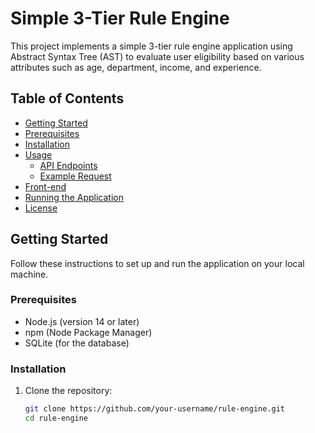 # Simple 3-Tier Rule Engine

This project implements a simple 3-tier rule engine application using Abstract Syntax Tree (AST) to evaluate user eligibility based on various attributes such as age, department, income, and experience.

## Table of Contents

- [Getting Started](#getting-started)
- [Prerequisites](#prerequisites)
- [Installation](#installation)
- [Usage](#usage)
  - [API Endpoints](#api-endpoints)
  - [Example Request](#example-request)
- [Front-end](#front-end)
- [Running the Application](#running-the-application)
- [License](#license)

## Getting Started

Follow these instructions to set up and run the application on your local machine.

### Prerequisites

- Node.js (version 14 or later)
- npm (Node Package Manager)
- SQLite (for the database)

### Installation

1. Clone the repository:
   ```bash
   git clone https://github.com/your-username/rule-engine.git
   cd rule-engine
